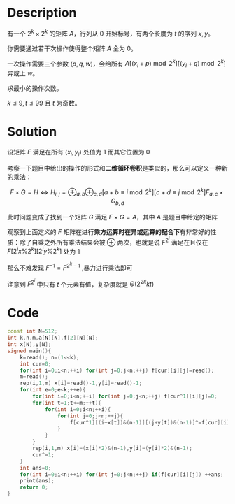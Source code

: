 # Description

有一个 $2^k\times 2^k$ 的矩阵 $A$，行列从 $0$ 开始标号，有两个长度为 $t$ 的序列 $x,y$。

你需要通过若干次操作使得整个矩阵 $A$ 全为 $0$。

一次操作需要三个参数 $(p,q,w)$，会给所有 $A[(x_i+p)\bmod 2^k][(y_i+q)\bmod 2^k]$ 异或上 $w$。

求最小的操作次数。

$k\le 9,t\le 99$ 且 $t$ 为奇数。

# Solution

设矩阵 $F$ 满足在所有 $(x_i,y_i)$ 处值为 $1$ 而其它位置为 $0$

考察一下题目中给出的操作的形式和**二维循环卷积**是类似的，那么可以定义一种新的乘法：

$$F\times G=H\Leftrightarrow H_{i,j}=\oplus_{a,b}\oplus_{c,d} [a+b\equiv i \bmod 2^k][c+d\equiv j \bmod 2^k]F_{a,c}\times G_{b,d}$$

此时问题变成了找到一个矩阵 $G$ 满足 $F\times G=A$，其中 $A$ 是题目中给定的矩阵

观察到上面定义的 $F$ 矩阵在进行**乘方运算时在异或运算的配合下**有非常好的性质：除了自乘之外所有乘法结果会被 $\oplus$ 两次，也就是说 $F^{2^i}$ 满足在且仅在 $F[2^ix\% 2^{k}][2^iy\% 2^{k}]$ 处为 $1$

那么不难发现 $F^{-1}=F^{2^k-1}$ ,暴力进行乘法即可

注意到 $F^{2^i}$ 中只有 $t$ 个元素有值，复杂度就是 $\Theta(2^{2k}kt)$

# Code

```cpp
const int N=512;
int k,n,m,a[N][N],f[2][N][N];
int x[N],y[N];
signed main(){
	k=read(); n=(1<<k);
	int cur=0;	
	for(int i=0;i<n;++i) for(int j=0;j<n;++j) f[cur][i][j]=read();
	m=read();
	rep(i,1,m) x[i]=read()-1,y[i]=read()-1;
	for(int e=0;e<k;++e){
		for(int i=0;i<n;++i) for(int j=0;j<n;++j) f[cur^1][i][j]=0;
		for(int t=1;t<=m;++t){
			for(int i=0;i<n;++i){
				for(int j=0;j<n;++j){
					f[cur^1][(i+x[t])&(n-1)][(j+y[t])&(n-1)]^=f[cur][i][j];
				}
			}
		}
		rep(i,1,m) x[i]=(x[i]*2)&(n-1),y[i]=(y[i]*2)&(n-1);
		cur^=1;
	}
	int ans=0;
	for(int i=0;i<n;++i) for(int j=0;j<n;++j) if(f[cur][i][j]) ++ans;
	print(ans);
	return 0;
}
```